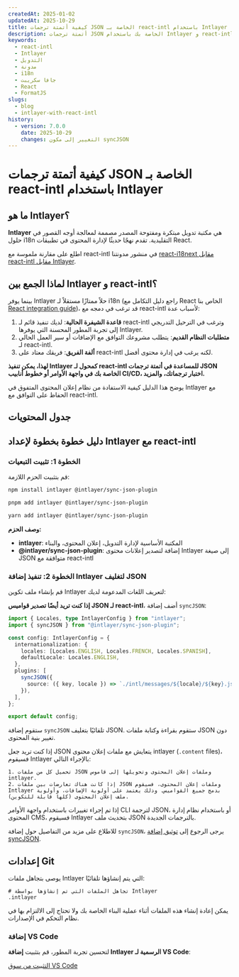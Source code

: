 ```yaml
---
createdAt: 2025-01-02
updatedAt: 2025-10-29
title: كيفية أتمتة ترجمات JSON الخاصة بـ react-intl باستخدام Intlayer
description: أتمتة ترجمات JSON الخاصة بك باستخدام Intlayer و react-intl لتعزيز التدويل في تطبيقات React.
keywords:
  - react-intl
  - Intlayer
  - التدويل
  - مدونة
  - i18n
  - جافا سكريبت
  - React
  - FormatJS
slugs:
  - blog
  - intlayer-with-react-intl
history:
  - version: 7.0.0
    date: 2025-10-29
    changes: التغيير إلى مكون syncJSON
---
```


# كيفية أتمتة ترجمات JSON الخاصة بـ react-intl باستخدام Intlayer

## ما هو Intlayer؟

**Intlayer** هي مكتبة تدويل مبتكرة ومفتوحة المصدر مصممة لمعالجة أوجه القصور في حلول i18n التقليدية. تقدم نهجًا حديثًا لإدارة المحتوى في تطبيقات React.

اطلع على مقارنة ملموسة مع react-intl في منشور مدونتنا [react-i18next مقابل react-intl مقابل Intlayer](https://github.com/aymericzip/intlayer/blob/main/docs/blog/ar/react-i18next_vs_react-intl_vs_intlayer.md).

## لماذا الجمع بين Intlayer و react-intl؟

بينما يوفر Intlayer حلاً ممتازًا مستقلاً لـ i18n (راجع دليل التكامل مع React الخاص بنا [React integration guide](https://github.com/aymericzip/intlayer/blob/main/docs/docs/ar/intlayer_with_vite+react.md))، قد ترغب في دمجه مع react-intl لأسباب عدة:

1. **قاعدة الشيفرة الحالية**: لديك تنفيذ قائم لـ react-intl وترغب في الترحيل التدريجي إلى تجربة المطور المحسنة التي يوفرها Intlayer.
2. **متطلبات النظام القديم**: يتطلب مشروعك التوافق مع الإضافات أو سير العمل الحالي لـ react-intl.
3. **ألفة الفريق**: فريقك معتاد على react-intl لكنه يرغب في إدارة محتوى أفضل.

**لهذا، يمكن تنفيذ Intlayer كمحول لـ react-intl للمساعدة في أتمتة ترجمات JSON الخاصة بك في واجهة الأوامر أو خطوط أنابيب CI/CD، اختبار ترجماتك، والمزيد.**

يوضح هذا الدليل كيفية الاستفادة من نظام إعلان المحتوى المتفوق في Intlayer مع الحفاظ على التوافق مع react-intl.

## جدول المحتويات

<TOC/>

## دليل خطوة بخطوة لإعداد Intlayer مع react-intl

### الخطوة 1: تثبيت التبعيات

قم بتثبيت الحزم اللازمة:

```bash packageManager="npm"
npm install intlayer @intlayer/sync-json-plugin
```

```bash packageManager="pnpm"
pnpm add intlayer @intlayer/sync-json-plugin
```

```bash packageManager="yarn"
yarn add intlayer @intlayer/sync-json-plugin
```

**وصف الحزم:**

- **intlayer**: المكتبة الأساسية لإدارة التدويل، إعلان المحتوى، والبناء
- **@intlayer/sync-json-plugin**: إضافة لتصدير إعلانات محتوى Intlayer إلى صيغة JSON متوافقة مع react-intl

### الخطوة 2: تنفيذ إضافة Intlayer لتغليف JSON

قم بإنشاء ملف تكوين Intlayer لتعريف اللغات المدعومة لديك:

**إذا كنت تريد أيضًا تصدير قواميس JSON لـ react-intl**، أضف إضافة `syncJSON`:

```typescript fileName="intlayer.config.ts"
import { Locales, type IntlayerConfig } from "intlayer";
import { syncJSON } from "@intlayer/sync-json-plugin";

const config: IntlayerConfig = {
  internationalization: {
    locales: [Locales.ENGLISH, Locales.FRENCH, Locales.SPANISH],
    defaultLocale: Locales.ENGLISH,
  },
  plugins: [
    syncJSON({
      source: ({ key, locale }) => `./intl/messages/${locale}/${key}.json`,
    }),
  ],
};

export default config;
```

ستقوم إضافة `syncJSON` تلقائيًا بتغليف JSON. ستقوم بقراءة وكتابة ملفات JSON دون تغيير بنية المحتوى.

إذا كنت تريد جعل JSON يتعايش مع ملفات إعلان محتوى intlayer (`.content` files)، فسيقوم Intlayer بالإجراء التالي:

    1. تحميل كل من ملفات JSON وملفات إعلان المحتوى وتحويلها إلى قاموس intlayer.
    2. إذا كانت هناك تعارضات بين ملفات JSON وملفات إعلان المحتوى، فسيقوم Intlayer بدمج جميع القواميس. وذلك يعتمد على أولوية الإضافات، وأولوية ملف إعلان المحتوى (كلها قابلة للتكوين).

إذا تم إجراء تغييرات باستخدام واجهة الأوامر CLI لترجمة JSON، أو باستخدام نظام إدارة المحتوى CMS، فسيقوم Intlayer بتحديث ملف JSON بالترجمات الجديدة.

للاطلاع على مزيد من التفاصيل حول إضافة `syncJSON`، يرجى الرجوع إلى [توثيق إضافة syncJSON](https://github.com/aymericzip/intlayer/blob/main/docs/docs/ar/plugins/sync-json.md).

## إعدادات Git

يوصى بتجاهل ملفات Intlayer التي يتم إنشاؤها تلقائيًا:

```plaintext fileName=".gitignore"
# تجاهل الملفات التي تم إنشاؤها بواسطة Intlayer
.intlayer
```

يمكن إعادة إنشاء هذه الملفات أثناء عملية البناء الخاصة بك ولا تحتاج إلى الالتزام بها في نظام التحكم في الإصدارات.

### إضافة VS Code

لتحسين تجربة المطور، قم بتثبيت **إضافة Intlayer الرسمية لـ VS Code**:

[التثبيت من سوق VS Code](https://marketplace.visualstudio.com/items?itemName=intlayer.intlayer-vs-code-extension)
